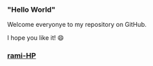 ### "Hello World"

Welcome everyonye to my repository on GitHub.

I hope you like it! :smile:

### [rami-HP](https://github.com/rami-HP/rami-HP)

